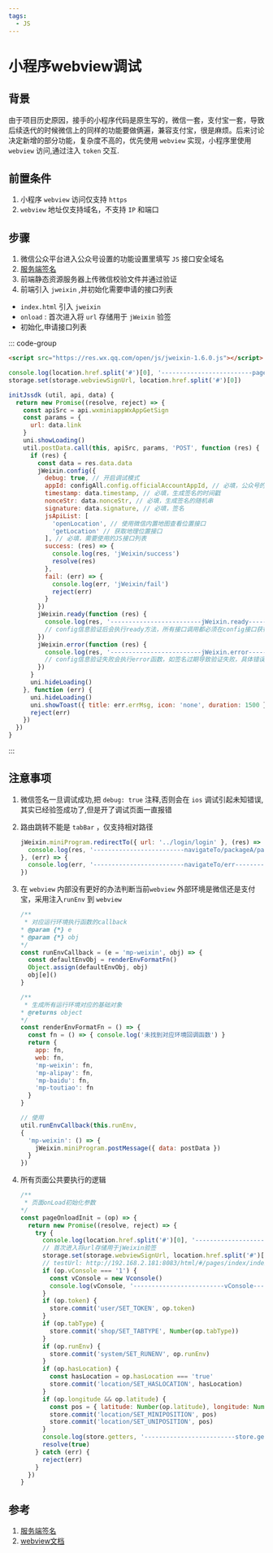 ```yaml
---
tags:
  - JS
---
```

# 小程序webview调试

## 背景
由于项目历史原因，接手的小程序代码是原生写的，微信一套，支付宝一套，导致后续迭代的时候微信上的同样的功能要做俩遍，兼容支付宝，很是麻烦。后来讨论决定新增的部分功能，复杂度不高的，优先使用 `webview` 实现，小程序里使用 `webview` 访问,通过注入 `token` 交互.

## 前置条件
1. 小程序 `webview` 访问仅支持 `https`
1. `webview` 地址仅支持域名，不支持 `IP` 和端口

## 步骤
1. 微信公众平台进入公众号设置的功能设置里填写 `JS` 接口安全域名
1. [服务端签名](https://developers.weixin.qq.com/doc/offiaccount/OA_Web_Apps/JS-SDK.html#4)
1. 前端静态资源服务器上传微信校验文件并通过验证
1. 前端引入 `jweixin` ,并初始化需要申请的接口列表
  * `index.html` 引入 `jweixin`
  * `onload` : 首次进入将 `url` 存储用于 `jWeixin` 验签
  * 初始化,申请接口列表

  ::: code-group
  ```html [index.html]
  <script src="https://res.wx.qq.com/open/js/jweixin-1.6.0.js"></script>
  ```
  ```js [index.vue]
  console.log(location.href.split('#')[0], '-------------------------pageOnloadInit执行----------------------')
  storage.set(storage.webviewSignUrl, location.href.split('#')[0])
  ```
  ```js [jWeixin.js]
  initJssdk (util, api, data) {
    return new Promise((resolve, reject) => {
      const apiSrc = api.wxminiappWxAppGetSign
      const params = {
        url: data.link
      }
      uni.showLoading()
      util.postData.call(this, apiSrc, params, 'POST', function (res) {
        if (res) {
          const data = res.data.data
          jWeixin.config({
            debug: true, // 开启调试模式
            appId: configAll.config.officialAccountAppId, // 必填，公众号的唯一标识
            timestamp: data.timestamp, // 必填，生成签名的时间戳
            nonceStr: data.nonceStr, // 必填，生成签名的随机串
            signature: data.signature, // 必填，签名
            jsApiList: [
              'openLocation', // 使用微信内置地图查看位置接口
              'getLocation' // 获取地理位置接口
            ], // 必填，需要使用的JS接口列表
            success: (res) => {
              console.log(res, 'jWeixin/success')
              resolve(res)
            },
            fail: (err) => {
              console.log(err, 'jWeixin/fail')
              reject(err)
            }
          })
          jWeixin.ready(function (res) {
            console.log(res, '-------------------------jWeixin.ready----------------------')
            // config信息验证后会执行ready方法，所有接口调用都必须在config接口获得结果之后，config是一个客户端的异步操作，所以如果需要在页面加载时就调用相关接口，则须把相关接口放在ready函数中调用来确保正确执行。对于用户触发时才调用的接口，则可以直接调用，不需要放在ready函数中。
          })
          jWeixin.error(function (res) {
            console.log(res, '-------------------------jWeixin.error----------------------')
            // config信息验证失败会执行error函数，如签名过期导致验证失败，具体错误信息可以打开config的debug模式查看，也可以在返回的res参数中查看，对于SPA可以在这里更新签名。
          })
        }
        uni.hideLoading()
      }, function (err) {
        uni.hideLoading()
        uni.showToast({ title: err.errMsg, icon: 'none', duration: 1500 })
        reject(err)
      })
    })
  }
  ```
  :::

## 注意事项
1. 微信签名一旦调试成功,把 `debug: true` 注释,否则会在 `ios` 调试引起未知错误,其实已经验签成功了,但是开了调试页面一直报错
1. 路由跳转不能是 `tabBar` ，仅支持相对路径

    ```js
    jWeixin.miniProgram.redirectTo({ url: '../login/login' }, (res) => {
      console.log(res, '-------------------------navigateTo/packageA/pages/login/login----------------------')
    }, (err) => {
      console.log(err, '-------------------------navigateTo/err----------------------')
    })
    ```


1. 在 `webview` 内部没有更好的办法判断当前`webview` 外部环境是微信还是支付宝，采用注入`runEnv` 到 `webview`

      ```js
      /**
       * 对应运行环境执行函数的callback
      * @param {*} e
      * @param {*} obj
      */
      const runEnvCallback = (e = 'mp-weixin', obj) => {
        const defaultEnvObj = renderEnvFormatFn()
        Object.assign(defaultEnvObj, obj)
        obj[e]()
      }

      /**
       * 生成所有运行环境对应的基础对象
      * @returns object
      */
      const renderEnvFormatFn = () => {
        const fn = () => { console.log('未找到对应环境回调函数') }
        return {
          app: fn,
          web: fn,
          'mp-weixin': fn,
          'mp-alipay': fn,
          'mp-baidu': fn,
          'mp-toutiao': fn
        }
      }

      // 使用
      util.runEnvCallback(this.runEnv,
      {
        'mp-weixin': () => {
          jWeixin.miniProgram.postMessage({ data: postData })
        }
      })
      ```

1. 所有页面公共要执行的逻辑

      ```js
      /**
       * 页面onLoad初始化参数
      */
      const pageOnloadInit = (op) => {
        return new Promise((resolve, reject) => {
          try {
            console.log(location.href.split('#')[0], '-------------------------pageOnloadInit执行----------------------')
            // 首次进入将url存储用于jWeixin验签
            storage.set(storage.webviewSignUrl, location.href.split('#')[0])
            // testUrl: http://192.168.2.181:8083/html/#/pages/index/index?token=831eb544-aa27-4869-a878-3c5eb7ac5417
            if (op.vConsole === '1') {
              const vConsole = new Vconsole()
              console.log(vConsole, '-------------------------vConsole----------------------')
            }
            if (op.token) {
              store.commit('user/SET_TOKEN', op.token)
            }
            if (op.tabType) {
              store.commit('shop/SET_TABTYPE', Number(op.tabType))
            }
            if (op.runEnv) {
              store.commit('system/SET_RUNENV', op.runEnv)
            }
            if (op.hasLocation) {
              const hasLocation = op.hasLocation === 'true'
              store.commit('location/SET_HASLOCATION', hasLocation)
            }
            if (op.longitude && op.latitude) {
              const pos = { latitude: Number(op.latitude), longitude: Number(op.longitude) }
              store.commit('location/SET_MINIPOSITION', pos)
              store.commit('location/SET_UNIPOSITION', pos)
            }
            console.log(store.getters, '-------------------------store.getters----------------------')
            resolve(true)
          } catch (err) {
            reject(err)
          }
        })
      }
      ```

## 参考
1. [服务端签名](https://developers.weixin.qq.com/doc/offiaccount/OA_Web_Apps/JS-SDK.html#4)
1. [webview文档](https://developers.weixin.qq.com/miniprogram/dev/component/web-view.html)
